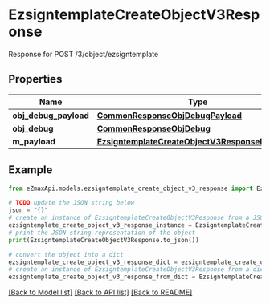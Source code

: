# EzsigntemplateCreateObjectV3Response

Response for POST /3/object/ezsigntemplate

## Properties

Name | Type | Description | Notes
------------ | ------------- | ------------- | -------------
**obj_debug_payload** | [**CommonResponseObjDebugPayload**](CommonResponseObjDebugPayload.md) |  | 
**obj_debug** | [**CommonResponseObjDebug**](CommonResponseObjDebug.md) |  | [optional] 
**m_payload** | [**EzsigntemplateCreateObjectV3ResponseMPayload**](EzsigntemplateCreateObjectV3ResponseMPayload.md) |  | 

## Example

```python
from eZmaxApi.models.ezsigntemplate_create_object_v3_response import EzsigntemplateCreateObjectV3Response

# TODO update the JSON string below
json = "{}"
# create an instance of EzsigntemplateCreateObjectV3Response from a JSON string
ezsigntemplate_create_object_v3_response_instance = EzsigntemplateCreateObjectV3Response.from_json(json)
# print the JSON string representation of the object
print(EzsigntemplateCreateObjectV3Response.to_json())

# convert the object into a dict
ezsigntemplate_create_object_v3_response_dict = ezsigntemplate_create_object_v3_response_instance.to_dict()
# create an instance of EzsigntemplateCreateObjectV3Response from a dict
ezsigntemplate_create_object_v3_response_from_dict = EzsigntemplateCreateObjectV3Response.from_dict(ezsigntemplate_create_object_v3_response_dict)
```
[[Back to Model list]](../README.md#documentation-for-models) [[Back to API list]](../README.md#documentation-for-api-endpoints) [[Back to README]](../README.md)


